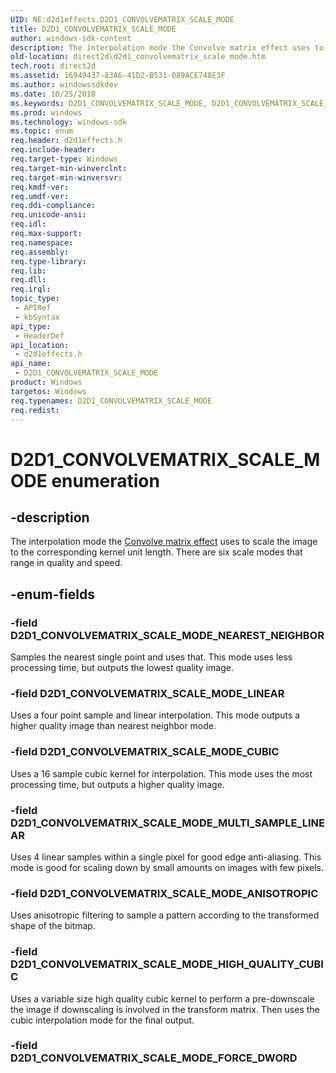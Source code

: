 ```yaml
---
UID: NE:d2d1effects.D2D1_CONVOLVEMATRIX_SCALE_MODE
title: D2D1_CONVOLVEMATRIX_SCALE_MODE
author: windows-sdk-content
description: The interpolation mode the Convolve matrix effect uses to scale the image to the corresponding kernel unit length. There are six scale modes that range in quality and speed.
old-location: direct2d\d2d1_convolvematrix_scale_mode.htm
tech.root: direct2d
ms.assetid: 16949437-83A6-41D2-B531-089ACE748E3F
ms.author: windowssdkdev
ms.date: 10/25/2018
ms.keywords: D2D1_CONVOLVEMATRIX_SCALE_MODE, D2D1_CONVOLVEMATRIX_SCALE_MODE enumeration [Direct2D], D2D1_CONVOLVEMATRIX_SCALE_MODE_ANISOTROPIC, D2D1_CONVOLVEMATRIX_SCALE_MODE_CUBIC, D2D1_CONVOLVEMATRIX_SCALE_MODE_HIGH_QUALITY_CUBIC, D2D1_CONVOLVEMATRIX_SCALE_MODE_LINEAR, D2D1_CONVOLVEMATRIX_SCALE_MODE_MULTI_SAMPLE_LINEAR, D2D1_CONVOLVEMATRIX_SCALE_MODE_NEAREST_NEIGHBOR, d2d1effects/D2D1_CONVOLVEMATRIX_SCALE_MODE, d2d1effects/D2D1_CONVOLVEMATRIX_SCALE_MODE_ANISOTROPIC, d2d1effects/D2D1_CONVOLVEMATRIX_SCALE_MODE_CUBIC, d2d1effects/D2D1_CONVOLVEMATRIX_SCALE_MODE_HIGH_QUALITY_CUBIC, d2d1effects/D2D1_CONVOLVEMATRIX_SCALE_MODE_LINEAR, d2d1effects/D2D1_CONVOLVEMATRIX_SCALE_MODE_MULTI_SAMPLE_LINEAR, d2d1effects/D2D1_CONVOLVEMATRIX_SCALE_MODE_NEAREST_NEIGHBOR, direct2d.d2d1_convolvematrix_scale_mode
ms.prod: windows
ms.technology: windows-sdk
ms.topic: enum
req.header: d2d1effects.h
req.include-header: 
req.target-type: Windows
req.target-min-winverclnt: 
req.target-min-winversvr: 
req.kmdf-ver: 
req.umdf-ver: 
req.ddi-compliance: 
req.unicode-ansi: 
req.idl: 
req.max-support: 
req.namespace: 
req.assembly: 
req.type-library: 
req.lib: 
req.dll: 
req.irql: 
topic_type:
 - APIRef
 - kbSyntax
api_type:
 - HeaderDef
api_location:
 - d2d1effects.h
api_name:
 - D2D1_CONVOLVEMATRIX_SCALE_MODE
product: Windows
targetos: Windows
req.typenames: D2D1_CONVOLVEMATRIX_SCALE_MODE
req.redist: 
---
```


# D2D1_CONVOLVEMATRIX_SCALE_MODE enumeration


## -description


The interpolation mode the <a href="https://msdn.microsoft.com/D9C23AC4-0090-4F16-AC59-B952FB616FA9">Convolve matrix effect</a> uses to scale the image to the corresponding kernel unit length.  There are six scale modes that range in quality and speed.


## -enum-fields




### -field D2D1_CONVOLVEMATRIX_SCALE_MODE_NEAREST_NEIGHBOR

Samples the nearest single point and uses that.  This mode uses less processing time, but outputs the lowest quality image.


### -field D2D1_CONVOLVEMATRIX_SCALE_MODE_LINEAR

Uses a four point sample and linear interpolation. This mode outputs a higher quality image than nearest neighbor mode.


### -field D2D1_CONVOLVEMATRIX_SCALE_MODE_CUBIC

Uses a 16 sample cubic kernel for interpolation.  This mode uses the most processing time, but outputs a higher quality image.


### -field D2D1_CONVOLVEMATRIX_SCALE_MODE_MULTI_SAMPLE_LINEAR

Uses 4 linear samples within a single pixel for good edge anti-aliasing. This mode is good for scaling down by small amounts on images with few pixels.


### -field D2D1_CONVOLVEMATRIX_SCALE_MODE_ANISOTROPIC

Uses anisotropic filtering to sample a pattern according to the transformed shape of the bitmap.


### -field D2D1_CONVOLVEMATRIX_SCALE_MODE_HIGH_QUALITY_CUBIC

Uses a variable size high quality cubic kernel to perform a pre-downscale the image if downscaling is involved in the transform matrix. Then uses the cubic interpolation mode for the final output.


### -field D2D1_CONVOLVEMATRIX_SCALE_MODE_FORCE_DWORD



